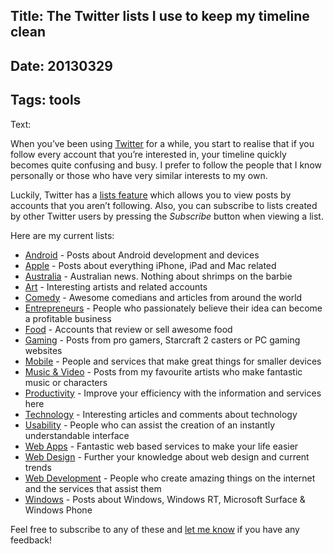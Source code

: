 Title: The Twitter lists I use to keep my timeline clean
----
Date: 20130329
----
Tags: tools
----
Text:

When you’ve been using [Twitter](https://twitter.com/) for a while, you start to realise that if you follow every account that you’re interested in, your timeline quickly becomes quite confusing and busy. I prefer to follow the people that I know personally or those who have very similar interests to my own. 

Luckily, Twitter has a [lists feature](https://support.twitter.com/entries/76460-how-to-use-twitter-lists) which allows you to view posts by accounts that you aren’t following. Also, you can subscribe to lists created by other Twitter users by pressing the <i>Subscribe</i> button when viewing a list.

Here are my current lists:

* [Android](https://twitter.com/brendanmurty/android) - Posts about Android development and devices
* [Apple](https://twitter.com/brendanmurty/apple) - Posts about everything iPhone, iPad and Mac related
* [Australia](https://twitter.com/brendanmurty/australia) - Australian news. Nothing about shrimps on the barbie
* [Art](https://twitter.com/brendanmurty/art) - Interesting artists and related accounts
* [Comedy](https://twitter.com/brendanmurty/comedy) - Awesome comedians and articles from around the world
* [Entrepreneurs](https://twitter.com/brendanmurty/entrepreneurs) - People who passionately believe their idea can become a profitable business
* [Food](https://twitter.com/brendanmurty/food) - Accounts that review or sell awesome food
* [Gaming](https://twitter.com/brendanmurty/gaming) - Posts from pro gamers, Starcraft 2 casters or PC gaming websites
* [Mobile](https://twitter.com/brendanmurty/mobile) - People and services that make great things for smaller devices
* [Music &amp; Video](https://twitter.com/brendanmurty/music-video) - Posts from my favourite artists who make fantastic music or characters
* [Productivity](https://twitter.com/brendanmurty/productivity) - Improve your efficiency with the information and services here
* [Technology](https://twitter.com/brendanmurty/technology) - Interesting articles and comments about technology
* [Usability](https://twitter.com/brendanmurty/usability) - People who can assist the creation of an instantly understandable interface
* [Web Apps](https://twitter.com/brendanmurty/web-apps) - Fantastic web based services to make your life easier
* [Web Design](https://twitter.com/brendanmurty/web-design) - Further your knowledge about web design and current trends
* [Web Development](https://twitter.com/brendanmurty/web-development) - People who create amazing things on the internet and the services that assist them
* [Windows](https://twitter.com/brendanmurty/windows) - Posts about Windows, Windows RT, Microsoft Surface &amp; Windows Phone

Feel free to subscribe to any of these and [let me know](https://twitter.com/brendanmurty) if you have any feedback!